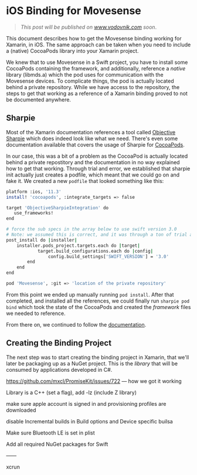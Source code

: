 # iOS Binding for Movesense

> _This post will be published on www.vodovnik.com soon_.

This document describes how to get the Movesense binding working for Xamarin, in iOS. The same approach can be taken when you need to include a (native) CocoaPods library into your Xamarin project.

We knew that to use Movesense in a Swift project, you have to install some CocoaPods containing the framework, and additionally, reference a _native_ library (libmds.a) which the pod uses for communication with the Movesense devices. To complicate things, the pod is actually located behind a private repository. While we have access to the repository, the steps to get that working as a reference of a Xamarin binding proved to not be documented anywhere.

## Sharpie

Most of the Xamarin documentation references a tool called [Objective Sharpie](https://docs.microsoft.com/en-us/xamarin/cross-platform/macios/binding/objective-sharpie/) which does indeed look like what we need. There's even some documentation available that covers the usage of Sharpie for [CocoaPods](https://docs.microsoft.com/en-us/xamarin/cross-platform/macios/binding/objective-sharpie/examples/cocoapod).

In our case, this was a bit of a problem as the CocoaPod is actually located behind a private repostitory and the documentation in no way explained how to get that working. Through trial and error, we established that sharpie init actually just creates a podfile, which meant that we could go on and fake it. We created a new `podfile` that looked something like this:

```bash
platform :ios, '11.3'
install! 'cocoapods', :integrate_targets => false

target 'ObjectiveSharpieIntegration' do
   use_frameworks!
end

# force the sub specs in the array below to use swift version 3.0
# Note: we assumed this is correct, and it was through a ton of trial and error
post_install do |installer|
    installer.pods_project.targets.each do |target|
            target.build_configurations.each do |config|
                config.build_settings['SWIFT_VERSION'] = '3.0'
        end
    end
end

pod 'Movesense', :git => 'location of the private repository'
```

From this point we ended up manually running `pod install`. After that completed, and installed all the references, we could finally run `sharpie pod bind` which took the state of the CocoaPods and created the _framework_ files we needed to reference.

From there on, we continued to follow the [documentation](https://docs.microsoft.com/en-us/xamarin/ios/platform/binding-objective-c/walkthrough?tabs=vsmac#Create_a_Xamarin.iOS_Binding_Project).

## Creating the Binding Project

The next step was to start creating the binding project in Xamarin, that we'll later be packaging up as a NuGet project. This is the _library_ that will be consumed by applications developed in C#. 

https://github.com/mxcl/PromiseKit/issues/722 — how we got it working

Library is a C++ (set a flag), add -lz (include Z library)

make sure apple account is signed in and provisioning profiles are downloaded

disable Incremental builds in Build options and Device specific builsa

Make sure Bluetooth LE is set in plist


Add all required NuGet packages for Swift


——

xcrun 